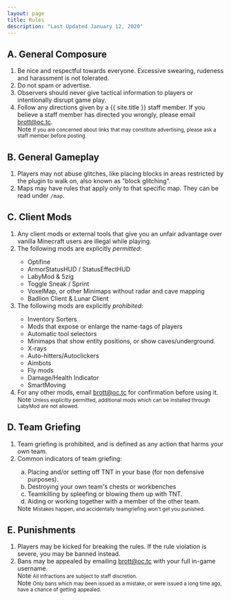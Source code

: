 ```yaml
---
layout: page
title: Rules
description: "Last Updated January 12, 2020"
---
```


<div class="container">
    <div class='pb-2 mt-4 mb-2 border-bottom'>
        <h2 class="page-heading">A. General Composure</h2>
    </div>
    <div class='row'>
        <div class='col-md-12'>
            <ol>
                <li>Be nice and respectful towards everyone. Excessive swearing, rudeness and harassment is not tolerated.</li>
                <li>Do not spam or advertise.</li>
                <li>Observers should never give tactical information to players or intentionally disrupt game play.</li>
                <li>Follow any directions given by a {{ site.title }} staff member. If you believe a staff member has directed
                    you wrongly, please email <a href="mailto:brott@oc.tc">brott@oc.tc</a>.</li>
                <span class='badge badge-warning'>Note</span>
                <small>If you are concerned about links that may constitute advertising, please ask a staff member
                    before posting.</small>
            </ol>
        </div>
    </div>
    <div class='pb-2 mt-4 mb-2 border-bottom'>
        <h2 class="page-heading">B. General Gameplay</h2>
    </div>
    <div class='row'>
        <div class='col-md-12'>
            <ol>
                <li>Players may not abuse glitches, like placing blocks in areas restricted
                    by the plugin to walk on, also known as "block glitching".</li>
                <li>Maps may have rules that apply only to that specific map. They can be read under <code>/map</code>.</li>
            </ol>
        </div>
    </div>
    <div class='pb-2 mt-4 mb-2 border-bottom'>
        <h2 class="page-heading">C. Client Mods</h2>
    </div>
    <div class='row'>
        <div class='col-md-12'>
            <ol>
                <li>Any client mods or external tools that give you an unfair advantage over vanilla Minecraft users are illegal while playing.</li>
                <li>The following mods are explicitly <i>permitted</i>:</li>
                <ul class='unstyled'>
                    <li>
                        <i class='fa fa-check'></i>
                        Optifine
                    </li>
                    <li>
                        <i class='fa fa-check'></i>
                        ArmorStatusHUD / StatusEffectHUD
                    </li>
                    <li>
                        <i class='fa fa-check'></i>
                        LabyMod & 5zig
                    </li>
                    <li>
                        <i class='fa fa-check'></i>
                        Toggle Sneak / Sprint
                    </li>
                    <li>
                        <i class='fa fa-check'></i>
                        VoxelMap, or other Minimaps without radar and cave mapping
                    </li>
                    <li>
                        <i class='fa fa-check'></i>
                        Badlion Client & Lunar Client
                    </li>
                </ul>
                <li>The following mods are explicitly <i>prohibited</i>:</li>
                <ul class='unstyled'>
                    <li>
                        <i class='fa fa-times'></i>
                        Inventory Sorters
                    </li>
                    <li>
                        <i class='fa fa-times'></i>
                        Mods that expose or enlarge the name-tags of players
                    </li>
                    <li>
                        <i class='fa fa-times'></i>
                        Automatic tool selectors
                    </li>
                    <li>
                        <i class='fa fa-times'></i>
                        Minimaps that show entity positions, or show caves/underground.
                    </li>
                    <li>
                        <i class='fa fa-times'></i>
                        X-rays
                    </li>
                    <li>
                        <i class='fa fa-times'></i>
                        Auto-hitters/Autoclickers
                    </li>
                    <li>
                        <i class='fa fa-times'></i>
                        Aimbots
                    </li>
                    <li>
                        <i class='fa fa-times'></i>
                        Fly mods
                    </li>
                    <li>
                        <i class='fa fa-times'></i>
                        Damage/Health Indicator
                    </li>
                    <li>
                        <i class='fa fa-times'></i>
                        SmartMoving
                    </li>
                </ul>
                <li>For any other mods, email <a href="mailto:brott@oc.tc">brott@oc.tc</a> for confirmation before using it.</li>
                <span class='badge badge-warning'>Note</span>
                <small>Unless explicitly permitted, additional mods which can be installed through LabyMod are not
                    allowed.</small>
            </ol>
        </div>
    </div>
    <div class='pb-2 mt-4 mb-2 border-bottom'>
        <h2 class="page-heading">D. Team Griefing</h2>
    </div>
    <div class='row'>
        <div class='col-md-12'>
            <ol>
                <li>Team griefing is prohibited, and is defined as any action that harms your own team.</li>
                <li>Common indicators of team griefing:</li>
                <ol type='a'>
                    <li>Placing and/or setting off TNT in your base (for non defensive purposes).</li>
                    <li>Destroying your own team's chests or workbenches</li>
                    <li>Teamkilling by spleefing or blowing them up with TNT.</li>
                    <li>Aiding or working together with a member of the other team.</li>
                </ol>
                <span class='badge badge-warning'>Note</span>
                <small>Mistakes happen, and accidentally teamgriefing won't get you punished.</small>
            </ol>
        </div>
    </div>
    <div class='pb-2 mt-4 mb-2 border-bottom'>
        <h2 class="page-heading">E. Punishments</h2>
    </div>
    <div class='row'>
        <div class='col-md-12'>
            <ol>
                <li>Players may be kicked for breaking the rules. If the rule violation is severe, you may be banned instead.</li>
                <li>Bans may be appealed by emailing <a href="mailto:brott@oc.tc">brott@oc.tc</a> with your full in-game username.</li>
                <span class='badge badge-warning'>Note</span>
                <small>All infractions are subject to staff discretion.</small>
                <br>
                <span class='badge badge-warning'>Note</span>
                <small>Only bans which may been issued as a mistake, or were issued a long time ago, have a chance of getting appealed.</small>
            </ol>
        </div>
    </div>
</div>
